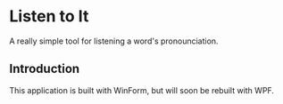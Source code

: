 # Listen to It
A really simple tool for listening a word's pronounciation.

## Introduction
This application is built with WinForm, but will soon be rebuilt with WPF.